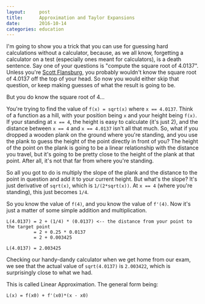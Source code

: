 ```yaml
---
layout:     post
title:      Approximation and Taylor Expansions
date:       2016-10-14
categories: education
---
```


I'm going to show you a trick that you can use for guessing hard calculations without a calculator, because, as we all know, forgetting a calculator on a test (especially ones meant for calculators), is a death sentence. Say one of your questions is "compute the square root of 4.0137". Unless you're [Scott Flansburg](https://youtu.be/NgIICQvhqMc), you probably wouldn't know the square root of 4.0137 off the top of your head. So now you would either skip that question, or keep making guesses of what the result is going to be.

But you do know the square root of 4...

You're trying to find the value of `f(x) = sqrt(x)` where `x == 4.0137`. Think of a function as a hill, with your position being `x` and your height being `f(x)`. If your standing at `x == 4`, the height is easy to calculate (it's just 2), and the distance between `x == 4` and `x == 4.0137` isn't all that much. So, what if you dropped a wooden plank on the ground where you're standing, and you use the plank to guess the height of the point directly in front of you? The height of the point on the plank is going to be a linear relationship with the distance you travel, but it's going to be pretty close to the height of the plank at that point. After all, it's not that far from where you're standing. 

So all you got to do is multiply the slope of the plank and the distance to the point in question and add it to your current height. But what's the slope? It's just derivative of `sqrt(x)`, which is `1/(2*sqrt(x))`. At `x == 4` (where you're standing), this just becomes `1/4`.

So you know the value of `f(4)`, and you know the value of `f'(4)`. Now it's just a matter of some simple addition and multiplication.

	L(4.0137) = 2 + (1/4) * (0.0137) <-- the distance from your point to the target point
			  = 2 + 0.25 * 0.0137
			  = 2 + 0.003425
			  
	L(4.0137) = 2.003425

Checking our handy-dandy calculator when we get home from our exam, we see that the actual value of `sqrt(4.0137)` is `2.003422`, which is surprisingly close to what we had.

This is called Linear Approximation. The general form being:

	L(x) = f(x0) + f'(x0)*(x - x0)
